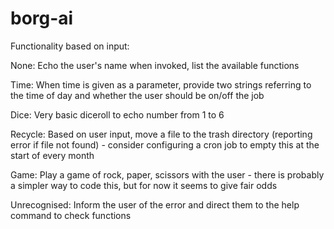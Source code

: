 # borg-ai

Functionality based on input:

None:
Echo the user's name when invoked, list the available functions

Time:
When time is given as a parameter, provide two strings referring to the time of day and whether the user should be on/off the job

Dice:
Very basic diceroll to echo number from 1 to 6

Recycle:
Based on user input, move a file to the trash directory (reporting error if file not found) - consider configuring a cron job to empty this at the start of every month

Game:
Play a game of rock, paper, scissors with the user - there is probably a simpler way to code this, but for now it seems to give fair odds

Unrecognised:
Inform the user of the error and direct them to the help command to check functions
